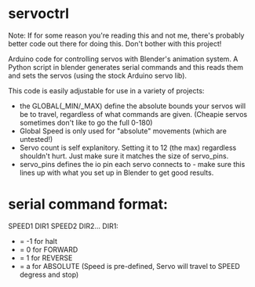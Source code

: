 # servoctrl
Note: If for some reason you're reading this and not me, there's probably
better code out there for doing this. Don't bother with this project!

Arduino code for controlling servos with Blender's animation system.
A Python script in blender generates serial commands 
and this reads them and sets the servos (using the stock Arduino servo lib).

This code is easily adjustable for use in a variety of projects:
* the GLOBAL(_MIN/_MAX) define the absolute bounds your servos will be 
     to travel, regardless of what commands are given. (Cheapie servos
     sometimes don't like to go the full 0-180)
* Global Speed is only used for "absolute" movements (which are untested!)
* Servo count is self explanitory. Setting it to 12 (the max) regardless
     shouldn't hurt. Just make sure it matches the size of servo_pins.
* servo_pins defines the io pin each servo connects to - make sure this 
     lines up with what you set up in Blender to get good results.

# serial command format:
SPEED1 DIR1 SPEED2 DIR2...
DIR1:
* = -1 for halt
* = 0 for FORWARD
* = 1 for REVERSE
* = a for ABSOLUTE (Speed is pre-defined, Servo will travel to SPEED degress and stop)
